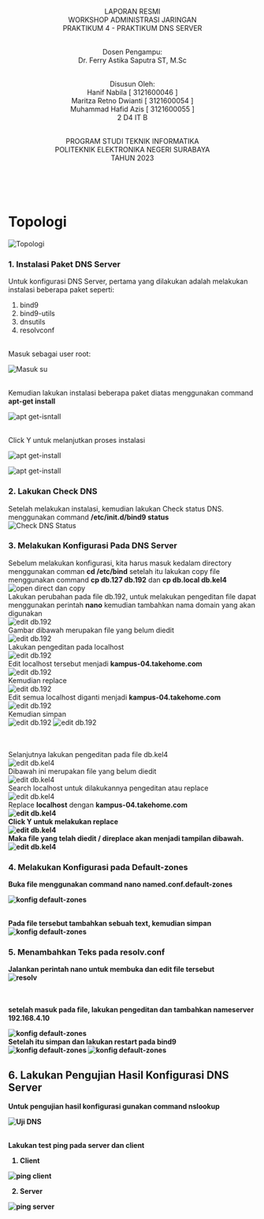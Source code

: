 <p align=center>
LAPORAN RESMI <br>
WORKSHOP ADMINISTRASI JARINGAN </br>
PRAKTIKUM 4 - PRAKTIKUM DNS SERVER<br><br>

<p align=center>
Dosen Pengampu:<br>
Dr. Ferry Astika Saputra ST, M.Sc<br><br>

<p align=center>
Disusun Oleh:<br>
Hanif Nabila [ 3121600046 ]<br>
Maritza Retno Dwianti [ 3121600054 ]<br>
Muhammad Hafid Azis [ 3121600055 ]<br>
2 D4 IT B<br><br>

<p align=center>
PROGRAM STUDI TEKNIK INFORMATIKA<br>
POLITEKNIK ELEKTRONIKA NEGERI SURABAYA<br>
TAHUN 2023
</p>
<br><br><br>

# Topologi
![Topologi](img/Topologi.jpeg)

### 1. Instalasi Paket DNS Server
Untuk konfigurasi DNS Server, pertama yang dilakukan adalah melakukan instalasi beberapa paket seperti:<br>
1. bind9
2. bind9-utils
3. dnsutils
4. resolvconf
<br>
Masuk sebagai user root:<br>

![Masuk su](img/1.jpeg)

<br>Kemudian lakukan instalasi beberapa paket diatas menggunakan command <b> apt-get install</b><br>

![apt get-isntall](img/2.jpeg)

<br>Click Y untuk melanjutkan proses instalasi<br>

![apt get-install](img/3.jpeg)

![apt get-install](img/4.jpeg)

### 2. Lakukan Check DNS 
Setelah melakukan instalasi, kemudian lakukan Check status DNS. menggunakan command <b>/etc/init.d/bind9 status</b><br>
![Check DNS Status](img/5.jpeg)

### 3. Melakukan Konfigurasi Pada DNS Server
Sebelum melakukan konfigurasi, kita harus masuk kedalam directory menggunakan comman <b>cd /etc/bind</b> setelah itu lakukan copy file menggunakan command <b>cp db.127 db.192</b> dan <b>cp db.local db.kel4</b><br>
![open direct dan copy](img/6.jpeg)
<br>Lakukan perubahan pada file db.192, untuk melakukan pengeditan file dapat menggunakan perintah <b>nano</b> kemudian tambahkan nama domain yang akan digunakan<br>
![edit db.192](img/7.jpeg)
<br>Gambar dibawah merupakan file yang belum diedit<br>
![edit db.192](img/8.jpeg)
<br>Lakukan pengeditan pada localhost<br>
![edit db.192](img/9.jpeg)
<br>Edit localhost tersebut menjadi <b>kampus-04.takehome.com</b><br>
![edit db.192](img/10.jpeg)
<br>Kemudian replace<br>
![edit db.192](img/11.jpeg)
<br>Edit semua localhost diganti menjadi <b>kampus-04.takehome.com</b><br>
![edit db.192](img/12.jpeg)
<br>Kemudian simpan<br>
![edit db.192](img/13.jpeg)
![edit db.192](img/14.jpeg)

<br><br>Selanjutnya lakukan pengeditan pada file db.kel4<br>
![edit db.kel4](img/15.jpeg)
<br>Dibawah ini merupakan file yang belum diedit<br>
![edit db.kel4](img/16.jpeg)
<br>Search localhost untuk dilakukannya pengeditan atau replace<br>
![edit db.kel4](img/17.jpeg)
<br>Replace <b>localhost</b> dengan <b>kampus-04.takehome.com<br>
![edit db.kel4](img/18.jpeg)
<br>Click Y untuk melakukan replace<br>
![edit db.kel4](img/19.jpeg)
<br>Maka file yang telah diedit / direplace akan menjadi tampilan dibawah.<br>
![edit db.kel4](img/20.jpeg)

### 4. Melakukan Konfigurasi pada Default-zones

Buka file menggunakan command <b>nano named.conf.default-zones</b><br>

![konfig default-zones](img/21.jpeg)

<br>Pada file tersebut tambahkan sebuah text, kemudian simpan<br>
![konfig default-zones](img/22.jpeg)

### 5. Menambahkan Teks pada resolv.conf
Jalankan perintah nano untuk membuka dan edit file tersebut<br>
![resolv](img/23.jpeg)

<br><br>setelah masuk pada file, lakukan pengeditan dan tambahkan <b>nameserver 192.168.4.10</b><br>

![konfig default-zones](img/24.jpeg)
<br>Setelah itu simpan dan lakukan restart pada bind9<br>
![konfig default-zones](img/25.jpeg)
![konfig default-zones](img/26.jpeg)

## 6. Lakukan Pengujian Hasil Konfigurasi DNS Server

Untuk pengujian hasil konfigurasi gunakan command nslookup<br>

![Uji DNS](img/27.jpeg)

<br>Lakukan test ping pada server dan client<br>
1. Client<br>
  
![ping client](img/28.jpeg)
  
2. Server<br>
  
![ping server](img/29.jpeg)